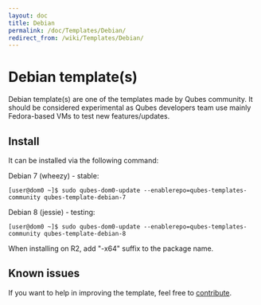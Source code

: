 ```yaml
---
layout: doc
title: Debian
permalink: /doc/Templates/Debian/
redirect_from: /wiki/Templates/Debian/
---
```


Debian template(s)
===============

Debian template(s) are one of the templates made by Qubes community. It should be considered experimental as Qubes developers team use mainly Fedora-based VMs to test new features/updates.

Install
-------

It can be installed via the following command:

Debian 7 (wheezy) - stable:

    [user@dom0 ~]$ sudo qubes-dom0-update --enablerepo=qubes-templates-community qubes-template-debian-7

Debian 8 (jessie) - testing:

    [user@dom0 ~]$ sudo qubes-dom0-update --enablerepo=qubes-templates-community qubes-template-debian-8

When installing on R2, add "-x64" suffix to the package name.

Known issues
------------

If you want to help in improving the template, feel free to [contribute](/wiki/ContributingHowto).
